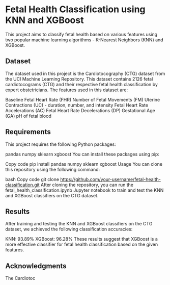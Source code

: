 # Fetal Health Classification using KNN and XGBoost
This project aims to classify fetal health based on various features using two popular machine learning algorithms - K-Nearest Neighbors (KNN) and XGBoost.

## Dataset
The dataset used in this project is the Cardiotocography (CTG) dataset from the UCI Machine Learning Repository. This dataset contains 2126 fetal cardiotocograms (CTG) and their respective fetal health classification by expert obstetricians. The features used in this dataset are:

Baseline Fetal Heart Rate (FHR)
Number of Fetal Movements (FM)
Uterine Contractions (UC) - duration, number, and intensity
Fetal Heart Rate Accelerations (AC)
Fetal Heart Rate Decelerations (DP)
Gestational Age (GA)
pH of fetal blood

## Requirements
This project requires the following Python packages:

pandas
numpy
sklearn
xgboost
You can install these packages using pip:

Copy code
pip install pandas numpy sklearn xgboost
Usage
You can clone this repository using the following command:

bash
Copy code
git clone https://github.com/your-username/fetal-health-classification.git
After cloning the repository, you can run the fetal_health_classification.ipynb Jupyter notebook to train and test the KNN and XGBoost classifiers on the CTG dataset.

## Results
After training and testing the KNN and XGBoost classifiers on the CTG dataset, we achieved the following classification accuracies:

KNN: 93.89%
XGBoost: 96.28%
These results suggest that XGBoost is a more effective classifier for fetal health classification based on the given features.

## Acknowledgments
The Cardiotoc
